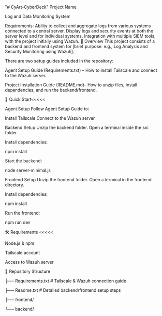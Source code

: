 "# CyArt-CyberDeck" 
Project Name

Log and Data Monitoring System

Requirements:
Ability to collect and aggregate logs from various systems connected to a central server.
Display logs and security events at both the server level and for individual systems.
Integration with multiple SIEM tools, with the project initially using Wazuh.
📖 Overview This project consists of a backend and frontend system for [brief purpose: e.g., Log Analysis and Security Monitoring using Wazuh].

There are two setup guides included in the repository:

Agent Setup Guide (Requirements.txt) – How to install Tailscale and connect to the Wazuh server.

Project Installation Guide (README.md)– How to unzip files, install dependencies, and run the backend/frontend.

🚀 Quick Start<<<<<

Agent Setup
Follow Agent Setup Guide to:

Install Tailscale Connect to the Wazuh server

Backend Setup
Unzip the backend folder. Open a terminal inside the src folder.

Install dependencies:

npm install

Start the backend:

node server-minimal.js

Frontend Setup
Unzip the frontend folder. Open a terminal in the frontend directory.

Install dependencies:

npm install

Run the frontend:

npm run dev

🛠 Requirements <<<<<

Node.js & npm

Tailscale account

Access to Wazuh server

📂 Repository Structure

├── Requirements.txt # Tailscale & Wazuh connection guide

├── Readme.txt # Detailed backend/frontend setup steps

├── frontend/

└── backend/
